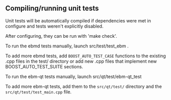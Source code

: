 Compiling/running unit tests
------------------------------------

Unit tests will be automatically compiled if dependencies were met in configure
and tests weren't explicitly disabled.

After configuring, they can be run with 'make check'.

To run the ebmd tests manually, launch src/test/test_ebm .

To add more ebmd tests, add `BOOST_AUTO_TEST_CASE` functions to the existing
.cpp files in the test/ directory or add new .cpp files that
implement new BOOST_AUTO_TEST_SUITE sections.

To run the ebm-qt tests manually, launch src/qt/test/ebm-qt_test

To add more ebm-qt tests, add them to the `src/qt/test/` directory and
the `src/qt/test/test_main.cpp` file.
